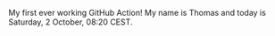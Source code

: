 My first ever working GitHub Action!
My name is Thomas and today is Saturday, 2 October, 08:20 CEST. 
